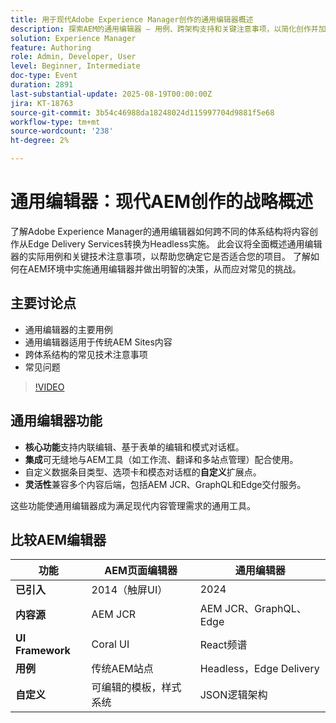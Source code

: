 ```yaml
---
title: 用于现代Adobe Experience Manager创作的通用编辑器概述
description: 探索AEM的通用编辑器 — 用例、跨架构支持和关键注意事项，以简化创作并加快内容交付。
solution: Experience Manager
feature: Authoring
role: Admin, Developer, User
level: Beginner, Intermediate
doc-type: Event
duration: 2891
last-substantial-update: 2025-08-19T00:00:00Z
jira: KT-18763
source-git-commit: 3b54c46988da18248024d115997704d9881f5e68
workflow-type: tm+mt
source-wordcount: '238'
ht-degree: 2%

---
```



# 通用编辑器：现代AEM创作的战略概述

了解Adobe Experience Manager的通用编辑器如何跨不同的体系结构将内容创作从Edge Delivery Services转换为Headless实施。 此会议将全面概述通用编辑器的实际用例和关键技术注意事项，以帮助您确定它是否适合您的项目。 了解如何在AEM环境中实施通用编辑器并做出明智的决策，从而应对常见的挑战。

## 主要讨论点

* 通用编辑器的主要用例
* 通用编辑器适用于传统AEM Sites内容
* 跨体系结构的常见技术注意事项
* 常见问题

>[!VIDEO](https://video.tv.adobe.com/v/3470850/?learn=on&enablevpops)

## 通用编辑器功能

* **核心功能**&#x200B;支持内联编辑、基于表单的编辑和模式对话框。
* **集成**&#x200B;可无缝地与AEM工具（如工作流、翻译和多站点管理）配合使用。
* 自定义数据条目类型、选项卡和模态对话框的&#x200B;**自定义**&#x200B;扩展点。
* **灵活性**&#x200B;兼容多个内容后端，包括AEM JCR、GraphQL和Edge交付服务。

这些功能使通用编辑器成为满足现代内容管理需求的通用工具。

## 比较AEM编辑器

| 功能 | AEM页面编辑器 | 通用编辑器 |
|--------------------------|-------------------------------|-----------------------------|
| **已引入** | 2014（触屏UI） | 2024 |
| **内容源** | AEM JCR | AEM JCR、GraphQL、Edge |
| **UI Framework** | Coral UI | React频谱 |
| **用例** | 传统AEM站点 | Headless，Edge Delivery |
| **自定义** | 可编辑的模板，样式系统 | JSON逻辑架构 |